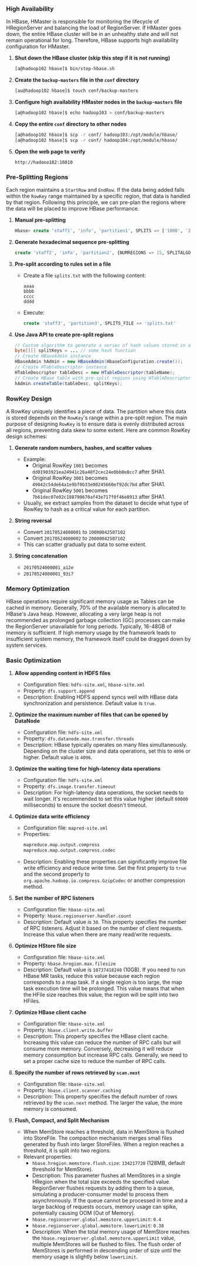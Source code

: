 ### High Availability

In HBase, HMaster is responsible for monitoring the lifecycle of HRegionServer and balancing the load of RegionServer. If HMaster goes down, the entire HBase cluster will be in an unhealthy state and will not remain operational for long. Therefore, HBase supports high availability configuration for HMaster.

1. **Shut down the HBase cluster (skip this step if it is not running)**
    ```bash
    [a@hadoop102 hbase]$ bin/stop-hbase.sh
    ```

2. **Create the `backup-masters` file in the `conf` directory**
    ```bash
    [au@hadoop102 hbase]$ touch conf/backup-masters
    ```

3. **Configure high availability HMaster nodes in the `backup-masters` file**
    ```bash
    [a@hadoop102 hbase]$ echo hadoop103 > conf/backup-masters
    ```

4. **Copy the entire `conf` directory to other nodes**
    ```bash
    [a@hadoop102 hbase]$ scp -r conf/ hadoop103:/opt/module/hbase/
    [a@hadoop102 hbase]$ scp -r conf/ hadoop104:/opt/module/hbase/
    ```

5. **Open the web page to verify**
    ```
    http://hadooo102:16010
    ```

### Pre-Splitting Regions

Each region maintains a `StartRow` and `EndRow`. If the data being added falls within the `RowKey` range maintained by a specific region, that data is handled by that region. Following this principle, we can pre-plan the regions where the data will be placed to improve HBase performance.

1. **Manual pre-splitting**
    ```sql
    Hbase> create 'staff1', 'info', 'partition1', SPLITS => ['1000', '2000', '3000', '4000']
    ```

2. **Generate hexadecimal sequence pre-splitting**
    ```sql
    create 'staff2', 'info', 'partition2', {NUMREGIONS => 15, SPLITALGO => 'HexStringSplit'}
    ```

3. **Pre-split according to rules set in a file**
    - Create a file `splits.txt` with the following content:
        ```
        aaaa
        bbbb
        cccc
        dddd
        ```
    - Execute:
        ```sql
        create 'staff3', 'partition3', SPLITS_FILE => 'splits.txt'
        ```

4. **Use Java API to create pre-split regions**
    ```java
    // Custom algorithm to generate a series of hash values stored in a two-dimensional array
    byte[][] splitKeys = ... // some hash function
    // Create HBaseAdmin instance
    HBaseAdmin hAdmin = new HBaseAdmin(HbaseConfiguration.create());
    // Create HTableDescriptor instance
    HTableDescriptor tableDesc = new HTableDescriptor(tableName);
    // Create HBase table with pre-split regions using HTableDescriptor and hash values
    hAdmin.createTable(tableDesc, splitKeys);
    ```

### RowKey Design

A RowKey uniquely identifies a piece of data. The partition where this data is stored depends on the `RowKey`'s range within a pre-split region. The main purpose of designing `RowKey` is to ensure data is evenly distributed across all regions, preventing data skew to some extent. Here are common RowKey design schemes:

1. **Generate random numbers, hashes, and scatter values**
    - Example:
        - Original RowKey `1001` becomes `dd01903921ea24941c26a48f2cec24e0bb0e8cc7` after SHA1.
        - Original RowKey `3001` becomes `49042c54de64a1e9bf0b33e00245660ef92dc7bd` after SHA1.
        - Original RowKey `5001` becomes `7b61dec07e02c188790670af43e717f0f46e8913` after SHA1.
    - Usually, we extract samples from the dataset to decide what type of RowKey to hash as a critical value for each partition.

2. **String reversal**
    - Convert `20170524000001` to `10000042507102`
    - Convert `20170524000002` to `20000042507102`
    - This can scatter gradually put data to some extent.

3. **String concatenation**
    - `20170524000001_a12e`
    - `20170524000001_93i7`

### Memory Optimization

HBase operations require significant memory usage as Tables can be cached in memory. Generally, 70% of the available memory is allocated to HBase's Java heap. However, allocating a very large heap is not recommended as prolonged garbage collection (GC) processes can make the RegionServer unavailable for long periods. Typically, 16-48GB of memory is sufficient. If high memory usage by the framework leads to insufficient system memory, the framework itself could be dragged down by system services.

### Basic Optimization

1. **Allow appending content in HDFS files**
    - Configuration files: `hdfs-site.xml`, `hbase-site.xml`
    - Property: `dfs.support.append`
    - Description: Enabling HDFS append syncs well with HBase data synchronization and persistence. Default value is `true`.

2. **Optimize the maximum number of files that can be opened by DataNode**
    - Configuration file: `hdfs-site.xml`
    - Property: `dfs.datanode.max.transfer.threads`
    - Description: HBase typically operates on many files simultaneously. Depending on the cluster size and data operations, set this to `4096` or higher. Default value is `4096`.

3. **Optimize the waiting time for high-latency data operations**
    - Configuration file: `hdfs-site.xml`
    - Property: `dfs.image.transfer.timeout`
    - Description: For high-latency data operations, the socket needs to wait longer. It's recommended to set this value higher (default `60000` milliseconds) to ensure the socket doesn't timeout.

4. **Optimize data write efficiency**
    - Configuration file: `mapred-site.xml`
    - Properties:
        ```xml
        mapreduce.map.output.compress
        mapreduce.map.output.compress.codec
        ```
    - Description: Enabling these properties can significantly improve file write efficiency and reduce write time. Set the first property to `true` and the second property to `org.apache.hadoop.io.compress.GzipCodec` or another compression method.

5. **Set the number of RPC listeners**
    - Configuration file: `hbase-site.xml`
    - Property: `hbase.regionserver.handler.count`
    - Description: Default value is `30`. This property specifies the number of RPC listeners. Adjust it based on the number of client requests. Increase this value when there are many read/write requests.

6. **Optimize HStore file size**
    - Configuration file: `hbase-site.xml`
    - Property: `hbase.hregion.max.filesize`
    - Description: Default value is `10737418240` (10GB). If you need to run HBase MR tasks, reduce this value because each region corresponds to a map task. If a single region is too large, the map task execution time will be prolonged. This value means that when the HFile size reaches this value, the region will be split into two HFiles.

7. **Optimize HBase client cache**
    - Configuration file: `hbase-site.xml`
    - Property: `hbase.client.write.buffer`
    - Description: This property specifies the HBase client cache. Increasing this value can reduce the number of RPC calls but will consume more memory. Conversely, decreasing it will reduce memory consumption but increase RPC calls. Generally, we need to set a proper cache size to reduce the number of RPC calls.

8. **Specify the number of rows retrieved by `scan.next`**
    - Configuration file: `hbase-site.xml`
    - Property: `hbase.client.scanner.caching`
    - Description: This property specifies the default number of rows retrieved by the `scan.next` method. The larger the value, the more memory is consumed.

9. **Flush, Compact, and Split Mechanism**
    - When MemStore reaches a threshold, data in MemStore is flushed into StoreFile. The compaction mechanism merges small files generated by flush into larger StoreFiles. When a region reaches a threshold, it is split into two regions.
    - Relevant properties:
        - `hbase.hregion.memstore.flush.size`: `134217728` (128MB, default threshold for MemStore).
        - Description: This parameter flushes all MemStores in a single HRegion when the total size exceeds the specified value. RegionServer flushes requests by adding them to a queue, simulating a producer-consumer model to process them asynchronously. If the queue cannot be processed in time and a large backlog of requests occurs, memory usage can spike, potentially causing OOM (Out of Memory).
        - `hbase.regionserver.global.memstore.upperLimit`: `0.4`
        - `hbase.regionserver.global.memstore.lowerLimit`: `0.38`
        - Description: When the total memory usage of MemStore reaches the `hbase.regionserver.global.memstore.upperLimit` value, multiple MemStores will be flushed to files. The flush order of MemStores is performed in descending order of size until the memory usage is slightly below `lowerLimit`.